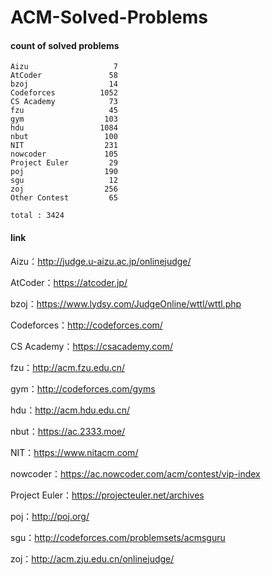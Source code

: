 ﻿# ACM-Solved-Problems

#### count of solved problems
	Aizu                   7
	AtCoder               58
	bzoj                  14
	Codeforces          1052
	CS Academy            73
	fzu                   45
	gym                  103
	hdu                 1084
	nbut                 100
	NIT                  231
	nowcoder             105
	Project Euler         29
	poj                  190
	sgu                   12
	zoj                  256
	Other Contest         65

`total : 3424`


#### link

Aizu：http://judge.u-aizu.ac.jp/onlinejudge/

AtCoder：https://atcoder.jp/

bzoj：https://www.lydsy.com/JudgeOnline/wttl/wttl.php

Codeforces：http://codeforces.com/

CS Academy：https://csacademy.com/

fzu：http://acm.fzu.edu.cn/

gym：http://codeforces.com/gyms

hdu：http://acm.hdu.edu.cn/

nbut：https://ac.2333.moe/

NIT：https://www.nitacm.com/

nowcoder：https://ac.nowcoder.com/acm/contest/vip-index

Project Euler：https://projecteuler.net/archives

poj：http://poj.org/

sgu：http://codeforces.com/problemsets/acmsguru

zoj：http://acm.zju.edu.cn/onlinejudge/
